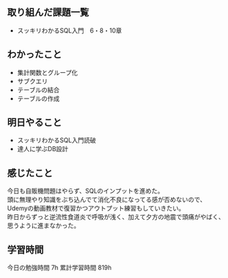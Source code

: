 ## 取り組んだ課題一覧
- スッキリわかるSQL入門　6・8・10章

## わかったこと
- 集計関数とグループ化
- サブクエリ
- テーブルの結合
- テーブルの作成

## 明日やること
- スッキリわかるSQL入門読破
- 達人に学ぶDB設計

## 感じたこと
今日も自販機問題はやらず、SQLのインプットを進めた。<br>
頭に無理やり知識をぶち込んでて消化不良になってる感が否めないので、Udemyの動画教材で復習かつアウトプット練習もしていきたい。<br>
昨日からずっと逆流性食道炎で呼吸が浅く、加えて夕方の地震で頭痛がやばく、思うように進まなかった。


## 学習時間
今日の勉強時間 7h
累計学習時間 819h